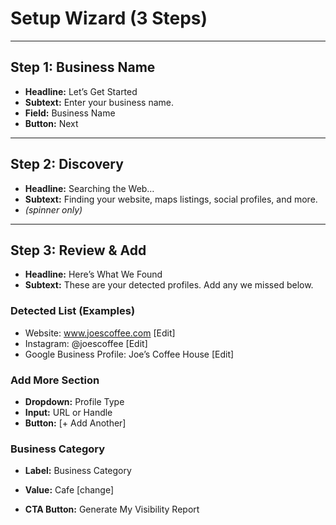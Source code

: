 # Setup Wizard (3 Steps)

---

## Step 1: Business Name

- **Headline:** Let’s Get Started  
- **Subtext:** Enter your business name.  
- **Field:** Business Name  
- **Button:** Next  

---

## Step 2: Discovery

- **Headline:** Searching the Web…  
- **Subtext:** Finding your website, maps listings, social profiles, and more.  
- *(spinner only)*  

---

## Step 3: Review & Add

- **Headline:** Here’s What We Found  
- **Subtext:** These are your detected profiles. Add any we missed below.  

### Detected List (Examples)
- Website: www.joescoffee.com [Edit]  
- Instagram: @joescoffee [Edit]  
- Google Business Profile: Joe’s Coffee House [Edit]  

### Add More Section
- **Dropdown:** Profile Type  
- **Input:** URL or Handle  
- **Button:** [+ Add Another]  

### Business Category
- **Label:** Business Category  
- **Value:** Cafe [change]  

- **CTA Button:** Generate My Visibility Report
